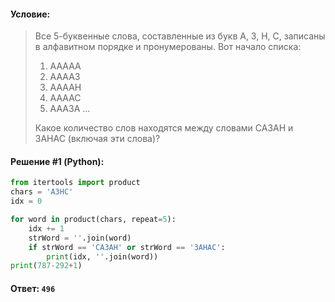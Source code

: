 #### Условие:

> Все 5-буквенные слова, составленные из букв А, З, Н, С, записаны в алфавитном порядке и пронумерованы. Вот начало списка:
> 
> 1. ААААА
> 2. ААААЗ
> 3. ААААН
> 4. ААААС
> 5. АААЗА
> ...
> 
> Какое количество слов находятся между словами САЗАН и ЗАНАС (включая эти слова)? 

#### Решение #1 (Python):
```python
from itertools import product
chars = 'АЗНС'
idx = 0

for word in product(chars, repeat=5):
    idx += 1
    strWord = ''.join(word)
    if strWord == 'САЗАН' or strWord == 'ЗАНАС':
        print(idx, ''.join(word))
print(787-292+1)
```

#### Ответ: `496`
